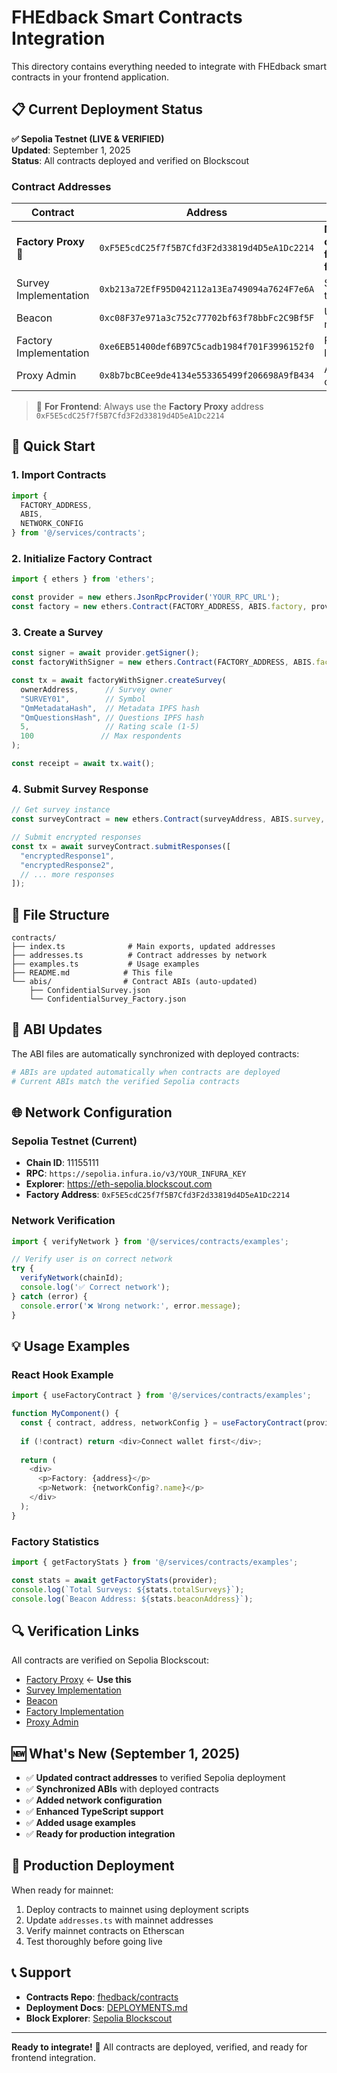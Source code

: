 # FHEdback Smart Contracts Integration

This directory contains everything needed to integrate with FHEdback smart contracts in your frontend application.

## 📋 Current Deployment Status

**✅ Sepolia Testnet (LIVE & VERIFIED)**  
**Updated**: September 1, 2025  
**Status**: All contracts deployed and verified on Blockscout  

### Contract Addresses

| Contract | Address | Purpose |
|----------|---------|---------|
| **Factory Proxy** 🎯 | `0xF5E5cdC25f7f5B7Cfd3F2d33819d4D5eA1Dc2214` | **Main contract for frontend** |
| Survey Implementation | `0xb213a72EfF95D042112a13Ea749094a7624F7e6A` | Survey template |
| Beacon | `0xc08F37e971a3c752c77702bf63f78bbFc2C9Bf5F` | Upgrade mechanism |
| Factory Implementation | `0xe6EB51400def6B97C5cadb1984f701F3996152f0` | Factory logic |
| Proxy Admin | `0x8b7bcBCee9de4134e553365499f206698A9fB434` | Admin control |

> 🎯 **For Frontend**: Always use the **Factory Proxy** address `0xF5E5cdC25f7f5B7Cfd3F2d33819d4D5eA1Dc2214`

## 🚀 Quick Start

### 1. Import Contracts
```typescript
import { 
  FACTORY_ADDRESS, 
  ABIS, 
  NETWORK_CONFIG 
} from '@/services/contracts';
```

### 2. Initialize Factory Contract
```typescript
import { ethers } from 'ethers';

const provider = new ethers.JsonRpcProvider('YOUR_RPC_URL');
const factory = new ethers.Contract(FACTORY_ADDRESS, ABIS.factory, provider);
```

### 3. Create a Survey
```typescript
const signer = await provider.getSigner();
const factoryWithSigner = new ethers.Contract(FACTORY_ADDRESS, ABIS.factory, signer);

const tx = await factoryWithSigner.createSurvey(
  ownerAddress,      // Survey owner
  "SURVEY01",        // Symbol
  "QmMetadataHash",  // Metadata IPFS hash
  "QmQuestionsHash", // Questions IPFS hash
  5,                 // Rating scale (1-5)
  100               // Max respondents
);

const receipt = await tx.wait();
```

### 4. Submit Survey Response
```typescript
// Get survey instance
const surveyContract = new ethers.Contract(surveyAddress, ABIS.survey, signer);

// Submit encrypted responses
const tx = await surveyContract.submitResponses([
  "encryptedResponse1",
  "encryptedResponse2",
  // ... more responses
]);
```

## 📁 File Structure

```
contracts/
├── index.ts              # Main exports, updated addresses
├── addresses.ts          # Contract addresses by network
├── examples.ts           # Usage examples
├── README.md            # This file
└── abis/                # Contract ABIs (auto-updated)
    ├── ConfidentialSurvey.json
    └── ConfidentialSurvey_Factory.json
```

## 🔄 ABI Updates

The ABI files are automatically synchronized with deployed contracts:

```bash
# ABIs are updated automatically when contracts are deployed
# Current ABIs match the verified Sepolia contracts
```

## 🌐 Network Configuration

### Sepolia Testnet (Current)
- **Chain ID**: 11155111
- **RPC**: `https://sepolia.infura.io/v3/YOUR_INFURA_KEY`
- **Explorer**: https://eth-sepolia.blockscout.com
- **Factory Address**: `0xF5E5cdC25f7f5B7Cfd3F2d33819d4D5eA1Dc2214`

### Network Verification
```typescript
import { verifyNetwork } from '@/services/contracts/examples';

// Verify user is on correct network
try {
  verifyNetwork(chainId);
  console.log('✅ Correct network');
} catch (error) {
  console.error('❌ Wrong network:', error.message);
}
```

## 💡 Usage Examples

### React Hook Example
```typescript
import { useFactoryContract } from '@/services/contracts/examples';

function MyComponent() {
  const { contract, address, networkConfig } = useFactoryContract(provider) || {};
  
  if (!contract) return <div>Connect wallet first</div>;
  
  return (
    <div>
      <p>Factory: {address}</p>
      <p>Network: {networkConfig?.name}</p>
    </div>
  );
}
```

### Factory Statistics
```typescript
import { getFactoryStats } from '@/services/contracts/examples';

const stats = await getFactoryStats(provider);
console.log(`Total Surveys: ${stats.totalSurveys}`);
console.log(`Beacon Address: ${stats.beaconAddress}`);
```

## 🔍 Verification Links

All contracts are verified on Sepolia Blockscout:

- [Factory Proxy](https://eth-sepolia.blockscout.com/address/0xF5E5cdC25f7f5B7Cfd3F2d33819d4D5eA1Dc2214#code) ← **Use this**
- [Survey Implementation](https://eth-sepolia.blockscout.com/address/0xb213a72EfF95D042112a13Ea749094a7624F7e6A#code)
- [Beacon](https://eth-sepolia.blockscout.com/address/0xc08F37e971a3c752c77702bf63f78bbFc2C9Bf5F#code)
- [Factory Implementation](https://eth-sepolia.blockscout.com/address/0xe6EB51400def6B97C5cadb1984f701F3996152f0#code)
- [Proxy Admin](https://eth-sepolia.blockscout.com/address/0x8b7bcBCee9de4134e553365499f206698A9fB434#code)

## 🆕 What's New (September 1, 2025)

- ✅ **Updated contract addresses** to verified Sepolia deployment
- ✅ **Synchronized ABIs** with deployed contracts  
- ✅ **Added network configuration**
- ✅ **Enhanced TypeScript support**
- ✅ **Added usage examples**
- ✅ **Ready for production integration**

## 🚀 Production Deployment

When ready for mainnet:

1. Deploy contracts to mainnet using deployment scripts
2. Update `addresses.ts` with mainnet addresses
3. Verify mainnet contracts on Etherscan
4. Test thoroughly before going live

## 📞 Support

- **Contracts Repo**: [fhedback/contracts](../../contracts/)
- **Deployment Docs**: [DEPLOYMENTS.md](../../contracts/docs/DEPLOYMENTS.md)
- **Block Explorer**: [Sepolia Blockscout](https://eth-sepolia.blockscout.com)

---

**Ready to integrate!** 🎉 All contracts are deployed, verified, and ready for frontend integration.
